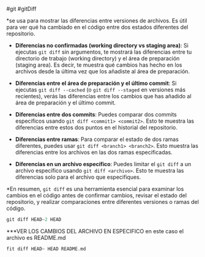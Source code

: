 #git #gitDiff

*se usa para mostrar las diferencias entre versiones de archivos. Es útil para ver qué ha cambiado en el código entre dos estados diferentes del repositorio.

- **Diferencias no confirmadas (working directory vs staging area)**: Si ejecutas `git diff` sin argumentos, te mostrará las diferencias entre tu directorio de trabajo (working directory) y el área de preparación (staging area). Es decir, te muestra qué cambios has hecho en los archivos desde la última vez que los añadiste al área de preparación.
    
- **Diferencias entre el área de preparación y el último commit**: Si ejecutas `git diff --cached` (o `git diff --staged` en versiones más recientes), verás las diferencias entre los cambios que has añadido al área de preparación y el último commit.
    
- **Diferencias entre dos commits**: Puedes comparar dos commits específicos usando `git diff <commit1> <commit2>`. Esto te muestra las diferencias entre estos dos puntos en el historial del repositorio.
    
- **Diferencias entre ramas**: Para comparar el estado de dos ramas diferentes, puedes usar `git diff <branch1> <branch2>`. Esto muestra las diferencias entre los archivos en las dos ramas especificadas.
    
- **Diferencias en un archivo específico**: Puedes limitar el `git diff` a un archivo específico usando `git diff <archivo>`. Esto te muestra las diferencias solo para el archivo que especifiques.

*En resumen, `git diff` es una herramienta esencial para examinar los cambios en el código antes de confirmar cambios, revisar el estado del repositorio, y realizar comparaciones entre diferentes versiones o ramas del código. 


```c
git diff HEAD~2 HEAD
```


***VER LOS CAMBIOS DEL ARCHIVO EN ESPECIFICO en este caso el archivo es README.md

```C
fit diff HEAD~ HEAD README.md
```






